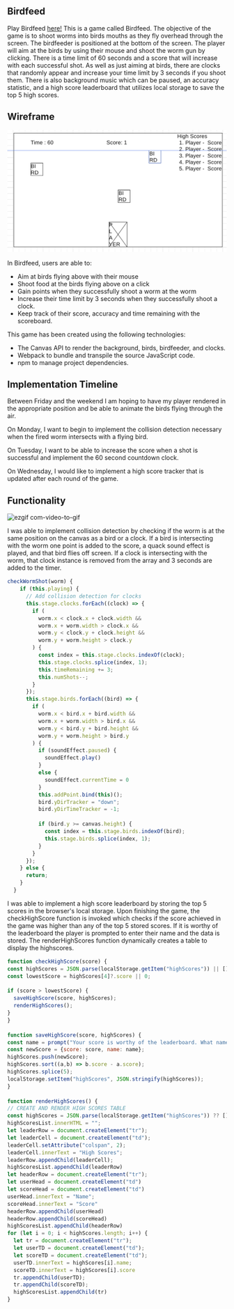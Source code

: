 ## Birdfeed

Play Birdfeed [here!](https://abaez8031.github.io/Birdfeed/)
This is a game called Birdfeed. The objective of the game is to shoot worms into birds mouths as they fly overhead through the screen. The birdfeeder is positioned at the bottom of the screen. The player will aim at the birds by using their mouse and shoot the worm gun by clicking. There is a time limit of 60 seconds and a score that will increase with each successful shot. As well as just aiming at birds, there are clocks that randomly appear and increase your time limit by 3 seconds if you shoot them. There is also background music which can be paused, an accuracy statistic, and a high score leaderboard that utilizes local storage to save the top 5 high scores.

## Wireframe

![wireframe](./assets/Screenshot%202023-03-09%20at%202.00.26%20PM.png)

In Birdfeed, users are able to:
- Aim at birds flying above with their mouse
- Shoot food at the birds flying above on a click
- Gain points when they successfully shoot a worm at the worm
- Increase their time limit by 3 seconds when they successfully shoot a clock.
- Keep track of their score, accuracy and time remaining with the scoreboard.

This game has been created using the following technologies:
- The Canvas API to render the background, birds, birdfeeder, and clocks.
- Webpack to bundle and transpile the source JavaScript code.
- npm to manage project dependencies.

## Implementation Timeline
Between Friday and the weekend I am hoping to have my player rendered in the appropriate position and be able to animate the birds flying through the air.

On Monday, I want to begin to implement the collision detection necessary when the fired worm intersects with a flying bird.

On Tuesday, I want to be able to increase the score when a shot is successful and implement the 60 second countdown clock.

On Wednesday, I would like to implement a high score tracker that is updated after each round of the game.

## Functionality

![ezgif com-video-to-gif](https://user-images.githubusercontent.com/113265748/236905853-a29e501b-8e0b-482a-9ab6-06f24ced35e7.gif)

I was able to implement collision detection by checking if the worm is at the same position on the canvas as a bird or a clock. If a bird is intersecting with the worm one point is added to the score, a quack sound effect is played, and that bird flies off screen. If a clock is intersecting with the worm, that clock instance is removed from the array and 3 seconds are added to the timer. 

```javascript
checkWormShot(worm) {
    if (this.playing) {
      // Add collision detection for clocks
      this.stage.clocks.forEach((clock) => {
        if (
          worm.x < clock.x + clock.width &&
          worm.x + worm.width > clock.x &&
          worm.y < clock.y + clock.height &&
          worm.y + worm.height > clock.y
        ) {
          const index = this.stage.clocks.indexOf(clock);
          this.stage.clocks.splice(index, 1);
          this.timeRemaining += 3;
          this.numShots--;
        }
      });
      this.stage.birds.forEach((bird) => {
        if (
          worm.x < bird.x + bird.width &&
          worm.x + worm.width > bird.x &&
          worm.y < bird.y + bird.height &&
          worm.y + worm.height > bird.y
        ) {
          if (soundEffect.paused) {
            soundEffect.play()
          }
          else {
            soundEffect.currentTime = 0
          }
          this.addPoint.bind(this)();
          bird.yDirTracker = "down";
          bird.yDirTimeTracker = -1;

          if (bird.y >= canvas.height) {
            const index = this.stage.birds.indexOf(bird);
            this.stage.birds.splice(index, 1);
          }
        }
      });
    } else {
      return;
    }
  }
```

  I was able to implement a high score leaderboard by storing the top 5 scores in the browser's local storage. Upon finishing the game, the checkHighScore function is invoked which checks if the score achieved in the game was higher than any of the top 5 stored scores. If it is worthy of the leaderboard the player is prompted to enter their name and the data is stored. The renderHighScores function dynamically creates a table to display the highscores.
  
  ```javascript
  function checkHighScore(score) {
  const highScores = JSON.parse(localStorage.getItem("highScores")) || []
  const lowestScore = highScores[4]?.score || 0; 

  if (score > lowestScore) {
    saveHighScore(score, highScores);
    renderHighScores();
  }
}

function saveHighScore(score, highScores) {
  const name = prompt("Your score is worthy of the leaderboard. What name would you like to be displayed?");
  const newScore = {score: score, name: name};
  highScores.push(newScore);
  highScores.sort((a,b) => b.score - a.score);
  highScores.splice(5);
  localStorage.setItem("highScores", JSON.stringify(highScores));
}

function renderHighScores() {
  // CREATE AND RENDER HIGH SCORES TABLE
  const highScores = JSON.parse(localStorage.getItem("highScores")) ?? []
  highScoresList.innerHTML = "";
  let leaderRow = document.createElement("tr");
  let leaderCell = document.createElement("td");
  leaderCell.setAttribute("colspan", 2);
  leaderCell.innerText = "High Scores";
  leaderRow.appendChild(leaderCell);
  highScoresList.appendChild(leaderRow)
  let headerRow = document.createElement("tr");
  let userHead = document.createElement("td")
  let scoreHead = document.createElement("td")
  userHead.innerText = "Name";
  scoreHead.innerText = "Score"
  headerRow.appendChild(userHead)
  headerRow.appendChild(scoreHead)
  highScoresList.appendChild(headerRow)
  for (let i = 0; i < highScores.length; i++) {
    let tr = document.createElement("tr");
    let userTD = document.createElement("td");
    let scoreTD = document.createElement("td");
    userTD.innerText = highScores[i].name;
    scoreTD.innerText = highScores[i].score
    tr.appendChild(userTD);
    tr.appendChild(scoreTD);
    highScoresList.appendChild(tr)
  }
  ```
